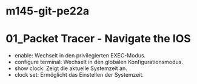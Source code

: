 # m145-git-pe22a

# 01_Packet Tracer - Navigate the IOS

- enable: Wechselt in den privilegierten EXEC-Modus.
- configure terminal: Wechselt in den globalen Konfigurationsmodus.
- show clock: Zeigt die aktuelle Systemzeit an.
- clock set: Ermöglicht das Einstellen der Systemzeit.

